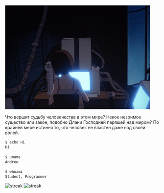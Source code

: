 ![Alt text](646c5fbd3e244b8b05048863_ezgif.com-crop.gif)

Что вершит судьбу человечества в этом мире? 
Некое незримое существо или закон, подобно Длани Господней парящей над миром?
По крайней мере истинно то, что человек не властен даже над своей волей.

```
$ echo Hi
Hi

$ uname 
Andrew

$ whoami
Student, Programmer
```


![streak](https://github-contributor-stats.vercel.app/api?username=armitageee&title_color=3498db&text_color=2ecc71&icon_color=3498db&bg_color=00000000&hide_border=true&show_icons=true&include_all_commits=true&count_private=true&disable_animations=true)
![streak](https://streak-stats.demolab.com/?user=armitageee&hide_border=true&background=00000000&border=2980b9&stroke=2980b9&ring=27ae60&fire=27ae60&currStreakNum=2980b9&sideNums=2980b9&currStreakLabel=2980b9&sideLabels=2980b9&dates=2980b9)
